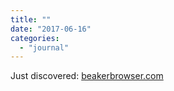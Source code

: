```yaml
---
title: ""
date: "2017-06-16"
categories: 
  - "journal"
---
```


Just discovered: [beakerbrowser.com](https://beakerbrowser.com/)
